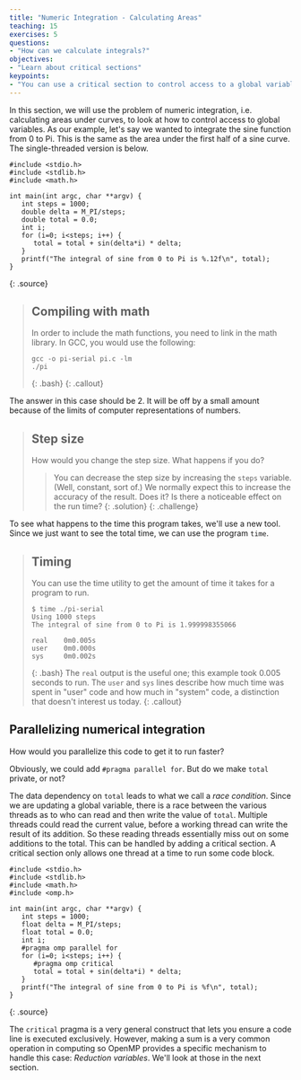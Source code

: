```yaml
---
title: "Numeric Integration - Calculating Areas"
teaching: 15
exercises: 5
questions:
- "How can we calculate integrals?"
objectives:
- "Learn about critical sections"
keypoints:
- "You can use a critical section to control access to a global variable"
---
```


In this section, we will use the problem of numeric integration, i.e. calculating areas under curves, to look at how to control access to global variables. As our example, let's say we wanted to integrate the sine function from 0 to Pi. This is the same as the area under the first half of a sine curve. The single-threaded version is below.

~~~
#include <stdio.h>
#include <stdlib.h>
#include <math.h>

int main(int argc, char **argv) {
   int steps = 1000;
   double delta = M_PI/steps;
   double total = 0.0;
   int i;
   for (i=0; i<steps; i++) {
      total = total + sin(delta*i) * delta;
   }
   printf("The integral of sine from 0 to Pi is %.12f\n", total);
}
~~~
{: .source} 

> ## Compiling with math
> In order to include the math functions, you need to link in the math library. In GCC, you would use the following:
> ~~~
> gcc -o pi-serial pi.c -lm
> ./pi
> ~~~
> {: .bash}
{: .callout}

The answer in this case should be 2. It will be off by a small amount because of the limits of computer representations of numbers.

> ## Step size
> How would you change the step size.  What happens if you do?
> > You can decrease the step size by increasing the `steps` variable.  (Well, constant, sort of.)
> > We normally expect this to increase the accuracy of the result.  Does it? 
> > Is there a noticeable effect on the run time?
> {: .solution}
{: .challenge}

To see what happens to the time this program takes, we'll use a new tool. Since
we just want to see the total time, we can use the program `time`.

> ## Timing
> You can use the time utility to get the amount of time it takes for a program to run.
> ~~~
> $ time ./pi-serial
> Using 1000 steps
> The integral of sine from 0 to Pi is 1.999998355066
> 
> real    0m0.005s
> user    0m0.000s
> sys     0m0.002s
> ~~~
> {: .bash}
> The `real` output is the useful one; this example took 0.005 seconds to run.
> The `user` and `sys` lines describe how much time was spent in "user" code
> and how much in "system" code, a distinction that doesn't interest us today.
{: .callout}

## Parallelizing numerical integration
How would you parallelize this code to get it to run faster?

Obviously, we could add `#pragma parallel for`. But do we make `total` private, or not?

The data dependency on `total` leads to what we call a _race condition_. Since we are
updating a global variable, there is a race between the various threads as to
who can read and then write the value of `total`. Multiple threads could read
the current value, before a working thread can write the result of its addition. So these
reading threads essentially miss out on some additions to the total. This can be
handled by adding a critical section. A critical section only allows one thread
at a time to run some code block.

~~~
#include <stdio.h>
#include <stdlib.h>
#include <math.h>
#include <omp.h>

int main(int argc, char **argv) {
   int steps = 1000;
   float delta = M_PI/steps;
   float total = 0.0;
   int i;
   #pragma omp parallel for
   for (i=0; i<steps; i++) {
      #pragma omp critical
      total = total + sin(delta*i) * delta;
   }
   printf("The integral of sine from 0 to Pi is %f\n", total);
}
~~~
{: .source}

The `critical` pragma is a very general construct that lets you ensure a code
line is executed exclusively.  However, making a sum is a very common operation
in computing so OpenMP provides a specific mechanism to handle this case:
*Reduction variables*. We'll look at those in the next section.
